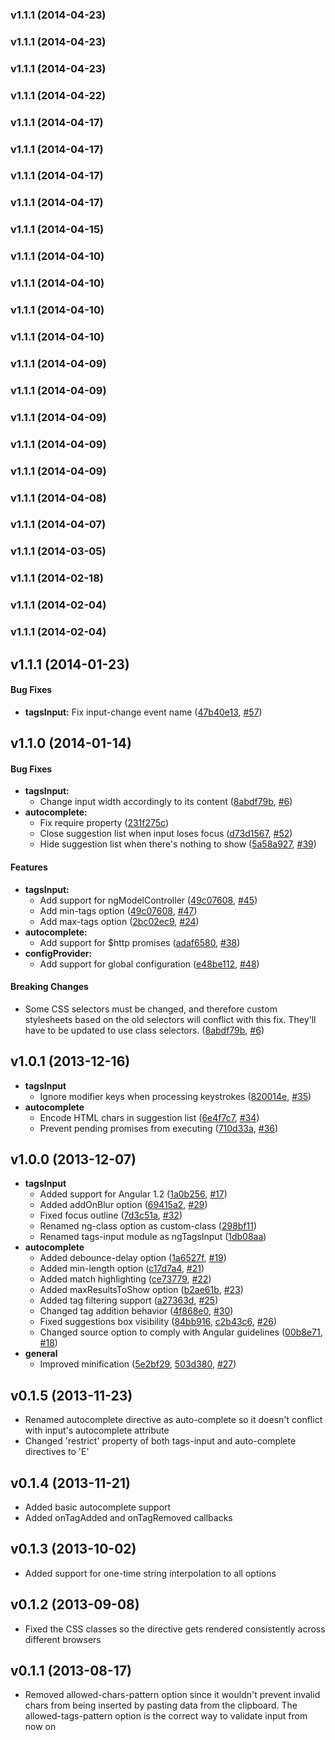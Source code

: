 ### v1.1.1 (2014-04-23)

### v1.1.1 (2014-04-23)

### v1.1.1 (2014-04-23)

### v1.1.1 (2014-04-22)

### v1.1.1 (2014-04-17)

### v1.1.1 (2014-04-17)

### v1.1.1 (2014-04-17)

### v1.1.1 (2014-04-17)

### v1.1.1 (2014-04-15)

### v1.1.1 (2014-04-10)

### v1.1.1 (2014-04-10)

### v1.1.1 (2014-04-10)

### v1.1.1 (2014-04-10)

### v1.1.1 (2014-04-09)

### v1.1.1 (2014-04-09)

### v1.1.1 (2014-04-09)

### v1.1.1 (2014-04-09)

### v1.1.1 (2014-04-09)

### v1.1.1 (2014-04-08)

### v1.1.1 (2014-04-07)

### v1.1.1 (2014-03-05)

### v1.1.1 (2014-02-18)

### v1.1.1 (2014-02-04)

### v1.1.1 (2014-02-04)

## v1.1.1 (2014-01-23)

#### Bug Fixes

* **tagsInput:** Fix input-change event name ([47b40e13](http://github.com/mbenford/ngTagsInput/commit/47b40e1394bb3dfe7eabaf932a77d92539fb065e), [#57](http://github.com/mbenford/ngTagsInput/issues/57))

## v1.1.0 (2014-01-14)

#### Bug Fixes

* **tagsInput:** 
  * Change input width accordingly to its content ([8abdf79b](http://github.com/mbenford/ngTagsInput/commit/8abdf79bcd6871cd7c7064838020ea2b6c7b2fa2), [#6](http://github.com/mbenford/ngTagsInput/issues/6))
* **autocomplete:**
  * Fix require property ([231f275c](http://github.com/mbenford/ngTagsInput/commit/231f275c9f254370cb821648f71860a51e67a935))
  * Close suggestion list when input loses focus ([d73d1567](http://github.com/mbenford/ngTagsInput/commit/d73d1567f3e01e45096ae50ca34b01424841214c), [#52](http://github.com/mbenford/ngTagsInput/issues/52))
  * Hide suggestion list when there's nothing to show ([5a58a927](http://github.com/mbenford/ngTagsInput/commit/5a58a9274d38d8914a107c0108e6f2e4b1fd62e8), [#39](http://github.com/mbenford/ngTagsInput/issues/39))

#### Features

* **tagsInput:**
  * Add support for ngModelController ([49c07608](http://github.com/mbenford/ngTagsInput/commit/49c076089b93f41decf751b662437a29fa28c7ea), [#45](http://github.com/mbenford/ngTagsInput/issues/45))
  * Add min-tags option ([49c07608](http://github.com/mbenford/ngTagsInput/commit/49c076089b93f41decf751b662437a29fa28c7ea), [#47](http://github.com/mbenford/ngTagsInput/issues/47))
  * Add max-tags option ([2bc02ec9](http://github.com/mbenford/ngTagsInput/commit/2bc02ec9f9c04fab5ef715efbc40914f7301fc22), [#24](http://github.com/mbenford/ngTagsInput/issues/24))
* **autocomplete:** 
  * Add support for $http promises ([adaf6580](http://github.com/mbenford/ngTagsInput/commit/adaf6580320a47b962cb769407ae19abd8e6317c), [#38](http://github.com/mbenford/ngTagsInput/issues/38))
* **configProvider:** 
  * Add support for global configuration ([e48be112](http://github.com/mbenford/ngTagsInput/commit/e48be112b65ca5bbf9513fdaa4618bb949ae7640), [#48](http://github.com/mbenford/ngTagsInput/issues/48))

#### Breaking Changes

* Some CSS selectors must be changed, and therefore custom stylesheets based on the old selectors will conflict with this fix. They'll have to be updated to use class selectors.  ([8abdf79b](http://github.com/mbenford/ngTagsInput/commit/8abdf79bcd6871cd7c7064838020ea2b6c7b2fa2), [#6](http://github.com/mbenford/ngTagsInput/issues/6))

## v1.0.1 (2013-12-16)

- **tagsInput**
    - Ignore modifier keys when processing keystrokes ([820014e][], [#35][])
- **autocomplete**
    - Encode HTML chars in suggestion list ([6e4f7c7][], [#34][])
    - Prevent pending promises from executing ([710d33a][], [#36][])
    
[820014e]: https://github.com/mbenford/ngTagsInput/commit/820014e
[710d33a]: https://github.com/mbenford/ngTagsInput/commit/710d33a
[6e4f7c7]: https://github.com/mbenford/ngTagsInput/commit/6e4f7c7
[#34]: https://github.com/mbenford/ngTagsInput/issues/34
[#35]: https://github.com/mbenford/ngTagsInput/issues/35
[#36]: https://github.com/mbenford/ngTagsInput/issues/36

## v1.0.0 (2013-12-07)

- **tagsInput**
    - Added support for Angular 1.2 ([1a0b256][], [#17][])
    - Added addOnBlur option ([69415a2][], [#29][])
    - Fixed focus outline ([7d3c51a][], [#32][])
    - Renamed ng-class option as custom-class ([298bf11][])
    - Renamed tags-input module as ngTagsInput ([1db08aa][])
- **autocomplete**
    - Added debounce-delay option ([1a6527f][], [#19][])
    - Added min-length option ([c17d7a4][], [#21][])
    - Added match highlighting ([ce73779][], [#22][])
    - Added maxResultsToShow option ([b2ae61b][], [#23][])
    - Added tag filtering support ([a27363d][], [#25][])
    - Changed tag addition behavior ([4f868e0][], [#30][])
    - Fixed suggestions box visibility ([84bb916][], [c2b43c6][], [#26][])
    - Changed source option to comply with Angular guidelines ([00b8e71][], [#18][])
- **general**
    - Improved minification ([5e2bf29][], [503d380][], [#27][])

[1a0b256]: https://github.com/mbenford/ngTagsInput/commit/1a0b256
[7d3c51a]: https://github.com/mbenford/ngTagsInput/commit/7d3c51a
[69415a2]: https://github.com/mbenford/ngTagsInput/commit/69415a2
[298bf11]: https://github.com/mbenford/ngTagsInput/commit/298bf11
[1a6527f]: https://github.com/mbenford/ngTagsInput/commit/1a6527f
[c17d7a4]: https://github.com/mbenford/ngTagsInput/commit/c17d7a4
[ce73779]: https://github.com/mbenford/ngTagsInput/commit/ce73779
[b2ae61b]: https://github.com/mbenford/ngTagsInput/commit/b2ae61b
[a27363d]: https://github.com/mbenford/ngTagsInput/commit/a27363d
[4f868e0]: https://github.com/mbenford/ngTagsInput/commit/4f868e0
[c2b43c6]: https://github.com/mbenford/ngTagsInput/commit/c2b43c6
[00b8e71]: https://github.com/mbenford/ngTagsInput/commit/00b8e71
[5e2bf29]: https://github.com/mbenford/ngTagsInput/commit/5e2bf29
[503d380]: https://github.com/mbenford/ngTagsInput/commit/503d380
[84bb916]: https://github.com/mbenford/ngTagsInput/commit/84bb916
[1db08aa]: https://github.com/mbenford/ngTagsInput/commit/1db08aa
[#17]: https://github.com/mbenford/ngTagsInput/issues/17
[#18]: https://github.com/mbenford/ngTagsInput/issues/18
[#19]: https://github.com/mbenford/ngTagsInput/issues/19
[#21]: https://github.com/mbenford/ngTagsInput/issues/21
[#22]: https://github.com/mbenford/ngTagsInput/issues/22
[#23]: https://github.com/mbenford/ngTagsInput/issues/23
[#25]: https://github.com/mbenford/ngTagsInput/issues/25
[#26]: https://github.com/mbenford/ngTagsInput/issues/26
[#27]: https://github.com/mbenford/ngTagsInput/issues/27
[#29]: https://github.com/mbenford/ngTagsInput/issues/29
[#30]: https://github.com/mbenford/ngTagsInput/issues/30
[#32]: https://github.com/mbenford/ngTagsInput/issues/32

## v0.1.5 (2013-11-23)

- Renamed autocomplete directive as auto-complete so it doesn't conflict with input's autocomplete attribute
- Changed 'restrict' property of both tags-input and auto-complete directives to 'E'

## v0.1.4 (2013-11-21)

- Added basic autocomplete support
- Added onTagAdded and onTagRemoved callbacks

## v0.1.3 (2013-10-02)

- Added support for one-time string interpolation to all options

## v0.1.2 (2013-09-08)

- Fixed the CSS classes so the directive gets rendered consistently across different browsers

## v0.1.1 (2013-08-17)

- Removed allowed-chars-pattern option since it wouldn't prevent invalid chars from being inserted by pasting data from the clipboard. The allowed-tags-pattern option is the correct way to validate input from now on
